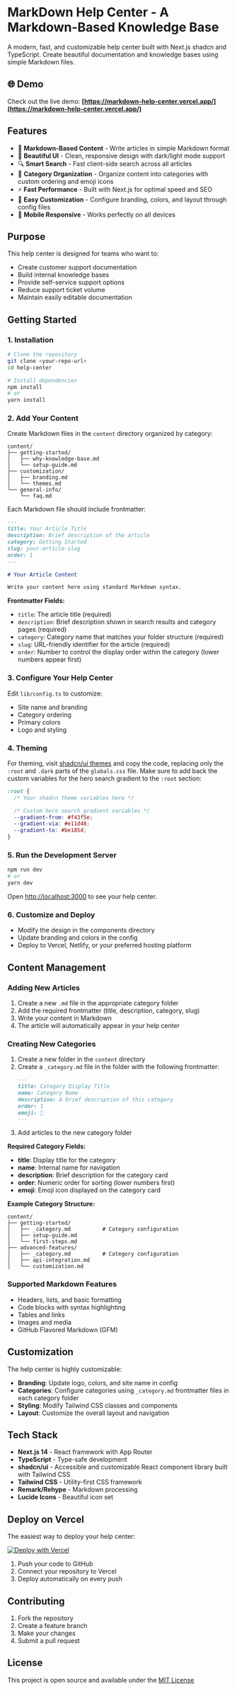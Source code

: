 # MarkDown Help Center - A Markdown-Based Knowledge Base

A modern, fast, and customizable help center built with Next.js shadcn and TypeScript. Create beautiful documentation and knowledge bases using simple Markdown files.

## 🌐 Demo

Check out the live demo: **[https://markdown-help-center.vercel.app/](https://markdown-help-center.vercel.app/)**

## Features

- 📝 **Markdown-Based Content** - Write articles in simple Markdown format
- 🎨 **Beautiful UI** - Clean, responsive design with dark/light mode support
- 🔍 **Smart Search** - Fast client-side search across all articles
- 📁 **Category Organization** - Organize content into categories with custom ordering and emoji icons
- ⚡ **Fast Performance** - Built with Next.js for optimal speed and SEO
- 🎯 **Easy Customization** - Configure branding, colors, and layout through config files
- 📱 **Mobile Responsive** - Works perfectly on all devices

## Purpose

This help center is designed for teams who want to:

- Create customer support documentation
- Build internal knowledge bases
- Provide self-service support options
- Reduce support ticket volume
- Maintain easily editable documentation

## Getting Started

### 1. Installation

```bash
# Clone the repository
git clone <your-repo-url>
cd help-center

# Install dependencies
npm install
# or
yarn install
```

### 2. Add Your Content

Create Markdown files in the `content` directory organized by category:

```
content/
├── getting-started/
│   ├── why-knowledge-base.md
│   └── setup-guide.md
├── customization/
│   ├── branding.md
│   └── themes.md
└── general-info/
    └── faq.md
```

Each Markdown file should include frontmatter:

```markdown
---
title: Your Article Title
description: Brief description of the article
category: Getting Started
slug: your-article-slug
order: 1
---

# Your Article Content

Write your content here using standard Markdown syntax.
```

**Frontmatter Fields:**

- `title`: The article title (required)
- `description`: Brief description shown in search results and category pages (required)
- `category`: Category name that matches your folder structure (required)
- `slug`: URL-friendly identifier for the article (required)
- `order`: Number to control the display order within the category (lower numbers appear first)

### 3. Configure Your Help Center

Edit `lib/config.ts` to customize:

- Site name and branding
- Category ordering
- Primary colors
- Logo and styling

### 4. Theming

For theming, visit [shadcn/ui themes](https://ui.shadcn.com/themes) and copy the code, replacing only the `:root` and `.dark` parts of the `globals.css` file. Make sure to add back the custom variables for the hero search gradient to the `:root` section:

```css
:root {
  /* Your shadcn theme variables here */

  /* Custom hero search gradient variables */
  --gradient-from: #f43f5e;
  --gradient-via: #e11d48;
  --gradient-to: #be185d;
}
```

### 5. Run the Development Server

```bash
npm run dev
# or
yarn dev
```

Open [http://localhost:3000](http://localhost:3000) to see your help center.

### 6. Customize and Deploy

- Modify the design in the components directory
- Update branding and colors in the config
- Deploy to Vercel, Netlify, or your preferred hosting platform

## Content Management

### Adding New Articles

1. Create a new `.md` file in the appropriate category folder
2. Add the required frontmatter (title, description, category, slug)
3. Write your content in Markdown
4. The article will automatically appear in your help center

### Creating New Categories

1. Create a new folder in the `content` directory
2. Create a `_category.md` file in the folder with the following frontmatter:
   ```markdown
   ---
   title: Category Display Title
   name: Category Name
   description: A brief description of this category
   order: 1
   emoji: 🚀
   ---
   ```
3. Add articles to the new category folder

**Required Category Fields:**

- **title**: Display title for the category
- **name**: Internal name for navigation
- **description**: Brief description for the category card
- **order**: Numeric order for sorting (lower numbers first)
- **emoji**: Emoji icon displayed on the category card

**Example Category Structure:**

```
content/
├── getting-started/
│   ├── _category.md          # Category configuration
│   ├── setup-guide.md
│   └── first-steps.md
├── advanced-features/
│   ├── _category.md          # Category configuration
│   ├── api-integration.md
│   └── customization.md
```

### Supported Markdown Features

- Headers, lists, and basic formatting
- Code blocks with syntax highlighting
- Tables and links
- Images and media
- GitHub Flavored Markdown (GFM)

## Customization

The help center is highly customizable:

- **Branding**: Update logo, colors, and site name in config
- **Categories**: Configure categories using `_category.md` frontmatter files in each category folder
- **Styling**: Modify Tailwind CSS classes and components
- **Layout**: Customize the overall layout and navigation

## Tech Stack

- **Next.js 14** - React framework with App Router
- **TypeScript** - Type-safe development
- **shadcn/ui** - Accessible and customizable React component library built with Tailwind CSS
- **Tailwind CSS** - Utility-first CSS framework
- **Remark/Rehype** - Markdown processing
- **Lucide Icons** - Beautiful icon set

## Deploy on Vercel

The easiest way to deploy your help center:

[![Deploy with Vercel](https://vercel.com/button)](https://vercel.com/new)

1. Push your code to GitHub
2. Connect your repository to Vercel
3. Deploy automatically on every push

## Contributing

1. Fork the repository
2. Create a feature branch
3. Make your changes
4. Submit a pull request

## License

This project is open source and available under the [MIT License](LICENSE)
